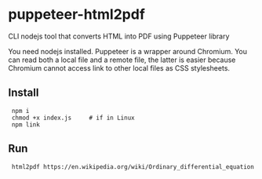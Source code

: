# puppeteer-html2pdf
CLI nodejs tool that converts HTML into PDF using Puppeteer library

You need nodejs installed. Puppeteer is a wrapper around Chromium. You can read both a local file and a remote file, the latter is easier because Chromium cannot access link to other local files as CSS stylesheets.

## Install

     npm i
     chmod +x index.js     # if in Linux
     npm link

 ## Run

     html2pdf https://en.wikipedia.org/wiki/Ordinary_differential_equation

 
